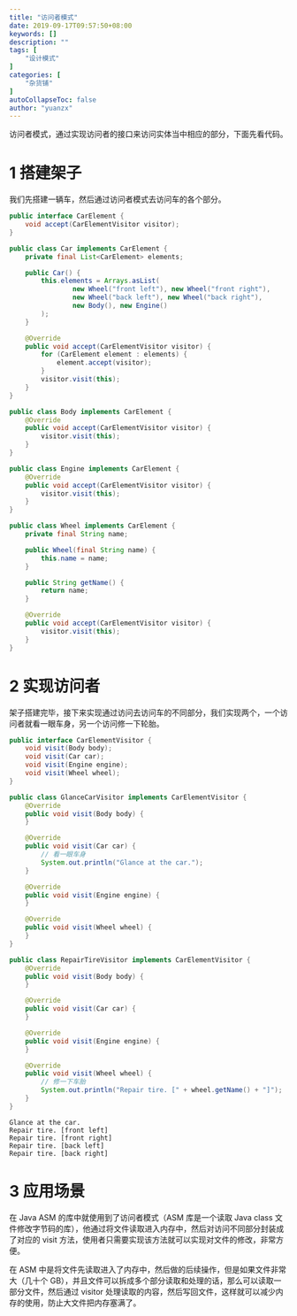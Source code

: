 ```yaml
---
title: "访问者模式"
date: 2019-09-17T09:57:50+08:00
keywords: []
description: ""
tags: [
    "设计模式"
]
categories: [
    "杂货铺"
]
autoCollapseToc: false
author: "yuanzx"
---
```


访问者模式，通过实现访问者的接口来访问实体当中相应的部分，下面先看代码。

# 1 搭建架子

我们先搭建一辆车，然后通过访问者模式去访问车的各个部分。

```java
public interface CarElement {
    void accept(CarElementVisitor visitor);
}

public class Car implements CarElement {
    private final List<CarElement> elements;

    public Car() {
        this.elements = Arrays.asList(
                new Wheel("front left"), new Wheel("front right"),
                new Wheel("back left"), new Wheel("back right"),
                new Body(), new Engine()
        );
    }

    @Override
    public void accept(CarElementVisitor visitor) {
        for (CarElement element : elements) {
            element.accept(visitor);
        }
        visitor.visit(this);
    }
}

public class Body implements CarElement {
    @Override
    public void accept(CarElementVisitor visitor) {
        visitor.visit(this);
    }
}

public class Engine implements CarElement {
    @Override
    public void accept(CarElementVisitor visitor) {
        visitor.visit(this);
    }
}

public class Wheel implements CarElement {
    private final String name;

    public Wheel(final String name) {
        this.name = name;
    }

    public String getName() {
        return name;
    }

    @Override
    public void accept(CarElementVisitor visitor) {
        visitor.visit(this);
    }
}
```

# 2 实现访问者

架子搭建完毕，接下来实现通过访问去访问车的不同部分，我们实现两个，一个访问者就看一眼车身，另一个访问修一下轮胎。

```java
public interface CarElementVisitor {
    void visit(Body body);
    void visit(Car car);
    void visit(Engine engine);
    void visit(Wheel wheel);
}

public class GlanceCarVisitor implements CarElementVisitor {
    @Override
    public void visit(Body body) {
    }

    @Override
    public void visit(Car car) {
        // 看一眼车身
        System.out.println("Glance at the car.");
    }

    @Override
    public void visit(Engine engine) {
    }

    @Override
    public void visit(Wheel wheel) {
    }
}

public class RepairTireVisitor implements CarElementVisitor {
    @Override
    public void visit(Body body) {
    }

    @Override
    public void visit(Car car) {
    }

    @Override
    public void visit(Engine engine) {
    }

    @Override
    public void visit(Wheel wheel) {
        // 修一下车胎
        System.out.println("Repair tire. [" + wheel.getName() + "]");
    }
}
```

```output
Glance at the car.
Repair tire. [front left]
Repair tire. [front right]
Repair tire. [back left]
Repair tire. [back right]
```

# 3 应用场景

在 Java ASM 的库中就使用到了访问者模式（ASM 库是一个读取 Java class 文件修改字节码的库），他通过将文件读取进入内存中，然后对访问不同部分封装成了对应的 visit 方法，使用者只需要实现该方法就可以实现对文件的修改，非常方便。

在 ASM 中是将文件先读取进入了内存中，然后做的后续操作，但是如果文件非常大（几十个 GB），并且文件可以拆成多个部分读取和处理的话，那么可以读取一部分文件，然后通过 visitor 处理读取的内容，然后写回文件，这样就可以减少内存的使用，防止大文件把内存塞满了。